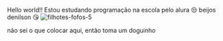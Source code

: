 Hello world!!
Estou estudando programação na escola pelo alura 😒
beijos denilson 😘
![filhotes-fofos-5](https://github.com/raquelfp07/raquelfp07/assets/170556119/fac6424c-51a9-4e91-b7f9-ba9d1e80b3d7)


não sei o que colocar aqui, então toma um doguinho
